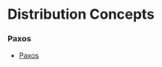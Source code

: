 
# Distribution Concepts

### Paxos

* [Paxos](https://en.wikipedia.org/wiki/Paxos_(computer_science))

